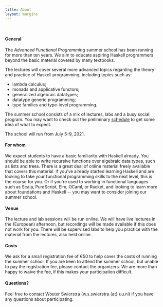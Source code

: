 ```yaml
---
title: About
layout: margins
---
```


&nbsp;

#### General

The *Advanced Functional Programming* summer school has been running
for more than ten years. We aim to educate aspiring Haskell
programmers beyond the basic material covered by many textbooks.

The lectures will cover several more advanced topics regarding the
theory and practice of Haskell programming, including topics such as:

* lambda calculus;
* monads and applicative functors;
* generalized algebraic datatypes;
* datatype generic programming;
* type families and type-level programming.

The summer school consists of a mix of lectures, labs and a busy
social program. You may want to check out the preliminary
[schedule](schedule.html) to get some idea of what to expect.

The school will run from July 5&ndash;9, 2021.

#### For whom

We expect students to have a basic familiarity with Haskell
already. You should be able to write recursive functions over
algebraic data types, such as lists and trees. There is a great deal
of online material freely available that covers this material. If
you've already started learning Haskell and are looking to take your
functional programming skills to the next level, this is the course
for you. Or if you're used to working in functional languages such as
Scala, PureScript, Elm, OCaml, or Racket, and looking to learn more
about foundations and Haskell -- you may want to consider joining our
summer school.

#### Venue

The lecture and lab sessions will be run online. We will have live
lectures in the (European) afternoon, but recordings will be made
available if this does not work for you. There will be supervised labs
to help you practice with the material from the lectures, also held
online.

#### Costs

We ask for a small registration fee of €50 to help cover the costs of
running the summer school. If you are keen to attend the summer
school, but unable to pay the registration fee, please contact the
organizers. We are more than happy to waive the fee, if this makes
your participation difficult.

#### Questions?

Feel free to contact Wouter Swierstra (w.s.swierstra {at} uu.nl) if
you have any questions about participating.


<!-- #### Sponsorship -->

<!-- We gratefully acknowledge Standard Chartered Bank and Jane Street -->
<!-- Capital for their sponsorship. -->

<!-- <div style="text-align:center"> -->

<!-- <img width="200" src="img/standard-chartered.png"/> -->

<!-- &nbsp; &nbsp; &nbsp; -->

<!-- <img width="200" src="img/jane-street.png"/> -->

<!-- &nbsp; &nbsp; &nbsp; -->

<!-- <img width="200" src="img/logo-tweag.svg"/> -->

<!-- </div> -->
